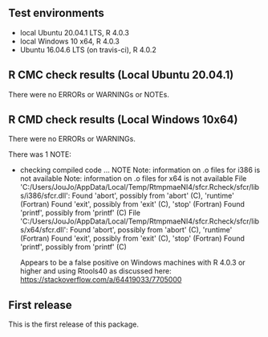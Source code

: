 ## Test environments
* local Ubuntu 20.04.1 LTS, R 4.0.3
* local Windows 10 x64, R 4.0.3
* Ubuntu 16.04.6 LTS (on travis-ci), R 4.0.2

## R CMC check results (Local Ubuntu 20.04.1)
There were no ERRORs or WARNINGs or NOTEs.

## R CMD check results (Local Windows 10x64)
There were no ERRORs or WARNINGs. 

There was 1 NOTE:

* checking compiled code ... NOTE
  Note: information on .o files for i386 is not available
  Note: information on .o files for x64 is not available
  File 'C:/Users/JouJo/AppData/Local/Temp/RtmpmaeNI4/sfcr.Rcheck/sfcr/libs/i386/sfcr.dll':
    Found 'abort', possibly from 'abort' (C), 'runtime' (Fortran)
    Found 'exit', possibly from 'exit' (C), 'stop' (Fortran)
    Found 'printf', possibly from 'printf' (C)
  File 'C:/Users/JouJo/AppData/Local/Temp/RtmpmaeNI4/sfcr.Rcheck/sfcr/libs/x64/sfcr.dll':
    Found 'abort', possibly from 'abort' (C), 'runtime' (Fortran)
    Found 'exit', possibly from 'exit' (C), 'stop' (Fortran)
    Found 'printf', possibly from 'printf' (C)
    
  Appears to be a false positive on Windows machines with R 4.0.3 or higher
  and using Rtools40 as discussed here: https://stackoverflow.com/a/64419033/7705000
  
## First release
This is the first release of this package.
  
